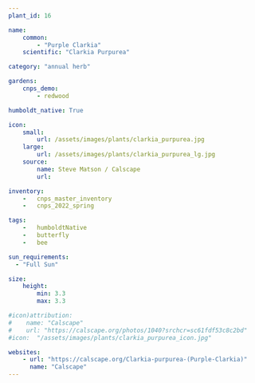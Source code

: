 ```yaml
---
plant_id: 16

name: 
    common: 
        - "Purple Clarkia"  
    scientific: "Clarkia Purpurea"  

category: "annual herb"

gardens:
    cnps_demo:
        - redwood

humboldt_native: True

icon: 
    small: 
        url: /assets/images/plants/clarkia_purpurea.jpg 
    large: 
        url: /assets/images/plants/clarkia_purpurea_lg.jpg 
    source: 
        name: Steve Matson / Calscape 
        url: 

inventory: 
    -   cnps_master_inventory
    -   cnps_2022_spring

tags:  
    -   humboldtNative
    -   butterfly
    -   bee

sun_requirements:
  - "Full Sun"

size:
    height: 
        min: 3.3
        max: 3.3

#icon)attribution: 
#    name: "Calscape"
#    url: "https://calscape.org/photos/1040?srchcr=sc61fdf53c8c2bd"
#icon:  "/assets/images/plants/clarkia_purpurea_icon.jpg"

websites:
    - url: "https://calscape.org/Clarkia-purpurea-(Purple-Clarkia)"
      name: "Calscape"
---
```

